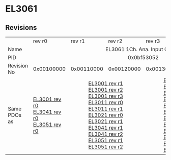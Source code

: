 # EL3061

## Revisions
<table>
<tr>
<td></td>
<td>rev r0</td>
<td>rev r1</td>
<td>rev r2</td>
<td>rev r3</td>
<td>rev r4</td>
<td>rev r5</td>
</tr>
<tr>
<td>Name</td>
<td colspan=6 align="center">EL3061 1Ch. Ana. Input 0-10V</td>
</tr>
<tr>
<td>PID</td>
<td colspan=6 align="center">0x0bf53052</td>
</tr>
<tr>
<td>Revision No</td>
<td>0x00100000</td>
<td>0x00110000</td>
<td>0x00120000</td>
<td>0x00130000</td>
<td>0x00140000</td>
<td>0x00150000</td>
</tr>
<tr>
<td>Same PDOs as</td>
<td><a href="EL3001.md">EL3001 rev r0</a><br/><a href="EL3041.md">EL3041 rev r0</a><br/><a href="EL3051.md">EL3051 rev r0</a></td>
<td colspan=2 align="center"><a href="EL3001.md">EL3001 rev r1</a><br/><a href="EL3001.md">EL3001 rev r2</a><br/><a href="EL3001.md">EL3001 rev r3</a><br/><a href="EL3011.md">EL3011 rev r0</a><br/><a href="EL3011.md">EL3011 rev r1</a><br/><a href="EL3021.md">EL3021 rev r0</a><br/><a href="EL3021.md">EL3021 rev r1</a><br/><a href="EL3041.md">EL3041 rev r1</a><br/><a href="EL3041.md">EL3041 rev r2</a><br/><a href="EL3051.md">EL3051 rev r1</a><br/><a href="EL3051.md">EL3051 rev r2</a></td>
<td colspan=2 align="center"><a href="EL3001.md">EL3001 rev r4</a><br/><a href="EL3001.md">EL3001 rev r5</a><br/><a href="EL3011.md">EL3011 rev r2</a><br/><a href="EL3011.md">EL3011 rev r3</a><br/><a href="EL3011.md">EL3011 rev r4</a><br/><a href="EL3021.md">EL3021 rev r2</a><br/><a href="EL3021.md">EL3021 rev r3</a><br/><a href="EL3021.md">EL3021 rev r4</a><br/><a href="EL3041.md">EL3041 rev r3</a><br/><a href="EL3041.md">EL3041 rev r4</a><br/><a href="EL3051.md">EL3051 rev r3</a><br/><a href="EL3051.md">EL3051 rev r4</a></td>
<td><a href="EL3001.md">EL3001 rev r6</a><br/><a href="EL3041.md">EL3041 rev r5</a><br/><a href="EL3051.md">EL3051 rev r5</a></td>
</tr>
</table>
